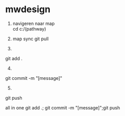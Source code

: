 
# mwdesign

1. navigeren naar map  
cd c:/(pathway)

2. map sync
git pull

3. 
git add .

4. 
git commit -m "[message]"

5.
git push 



all in one
git add .; git commit -m "[message]";git push 



